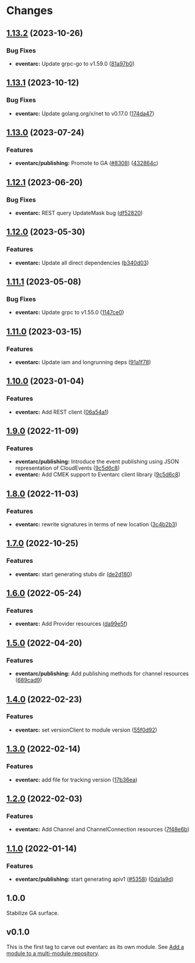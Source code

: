 # Changes

## [1.13.2](https://github.com/googleapis/google-cloud-go/compare/eventarc/v1.13.1...eventarc/v1.13.2) (2023-10-26)


### Bug Fixes

* **eventarc:** Update grpc-go to v1.59.0 ([81a97b0](https://github.com/googleapis/google-cloud-go/commit/81a97b06cb28b25432e4ece595c55a9857e960b7))

## [1.13.1](https://github.com/googleapis/google-cloud-go/compare/eventarc/v1.13.0...eventarc/v1.13.1) (2023-10-12)


### Bug Fixes

* **eventarc:** Update golang.org/x/net to v0.17.0 ([174da47](https://github.com/googleapis/google-cloud-go/commit/174da47254fefb12921bbfc65b7829a453af6f5d))

## [1.13.0](https://github.com/googleapis/google-cloud-go/compare/eventarc/v1.12.1...eventarc/v1.13.0) (2023-07-24)


### Features

* **eventarc/publishing:** Promote to GA ([#8308](https://github.com/googleapis/google-cloud-go/issues/8308)) ([432864c](https://github.com/googleapis/google-cloud-go/commit/432864c7fc0bb551a5017b423bbd5f76c3357dc3))

## [1.12.1](https://github.com/googleapis/google-cloud-go/compare/eventarc/v1.12.0...eventarc/v1.12.1) (2023-06-20)


### Bug Fixes

* **eventarc:** REST query UpdateMask bug ([df52820](https://github.com/googleapis/google-cloud-go/commit/df52820b0e7721954809a8aa8700b93c5662dc9b))

## [1.12.0](https://github.com/googleapis/google-cloud-go/compare/eventarc/v1.11.1...eventarc/v1.12.0) (2023-05-30)


### Features

* **eventarc:** Update all direct dependencies ([b340d03](https://github.com/googleapis/google-cloud-go/commit/b340d030f2b52a4ce48846ce63984b28583abde6))

## [1.11.1](https://github.com/googleapis/google-cloud-go/compare/eventarc/v1.11.0...eventarc/v1.11.1) (2023-05-08)


### Bug Fixes

* **eventarc:** Update grpc to v1.55.0 ([1147ce0](https://github.com/googleapis/google-cloud-go/commit/1147ce02a990276ca4f8ab7a1ab65c14da4450ef))

## [1.11.0](https://github.com/googleapis/google-cloud-go/compare/eventarc/v1.10.0...eventarc/v1.11.0) (2023-03-15)


### Features

* **eventarc:** Update iam and longrunning deps ([91a1f78](https://github.com/googleapis/google-cloud-go/commit/91a1f784a109da70f63b96414bba8a9b4254cddd))

## [1.10.0](https://github.com/googleapis/google-cloud-go/compare/eventarc/v1.9.0...eventarc/v1.10.0) (2023-01-04)


### Features

* **eventarc:** Add REST client ([06a54a1](https://github.com/googleapis/google-cloud-go/commit/06a54a16a5866cce966547c51e203b9e09a25bc0))

## [1.9.0](https://github.com/googleapis/google-cloud-go/compare/eventarc/v1.8.0...eventarc/v1.9.0) (2022-11-09)


### Features

* **eventarc/publishing:** Introduce the event publishing using JSON representation of CloudEvents ([9c5d6c8](https://github.com/googleapis/google-cloud-go/commit/9c5d6c857b9deece4663d37fc6c834fd758b98ca))
* **eventarc:** Add CMEK support to Eventarc client library ([9c5d6c8](https://github.com/googleapis/google-cloud-go/commit/9c5d6c857b9deece4663d37fc6c834fd758b98ca))

## [1.8.0](https://github.com/googleapis/google-cloud-go/compare/eventarc/v1.7.0...eventarc/v1.8.0) (2022-11-03)


### Features

* **eventarc:** rewrite signatures in terms of new location ([3c4b2b3](https://github.com/googleapis/google-cloud-go/commit/3c4b2b34565795537aac1661e6af2442437e34ad))

## [1.7.0](https://github.com/googleapis/google-cloud-go/compare/eventarc/v1.6.0...eventarc/v1.7.0) (2022-10-25)


### Features

* **eventarc:** start generating stubs dir ([de2d180](https://github.com/googleapis/google-cloud-go/commit/de2d18066dc613b72f6f8db93ca60146dabcfdcc))

## [1.6.0](https://github.com/googleapis/google-cloud-go/compare/eventarc/v1.5.0...eventarc/v1.6.0) (2022-05-24)


### Features

* **eventarc:** Add Provider resources ([da99e5f](https://github.com/googleapis/google-cloud-go/commit/da99e5f7905367388d967aab12b4949bb4b250ff))

## [1.5.0](https://github.com/googleapis/google-cloud-go/compare/eventarc/v1.4.0...eventarc/v1.5.0) (2022-04-20)


### Features

* **eventarc/publishing:** Add publishing methods for channel resources ([689cad9](https://github.com/googleapis/google-cloud-go/commit/689cad94fdcf54cebd22aecfcdad4d8b44f58df9))

## [1.4.0](https://github.com/googleapis/google-cloud-go/compare/eventarc/v1.3.0...eventarc/v1.4.0) (2022-02-23)


### Features

* **eventarc:** set versionClient to module version ([55f0d92](https://github.com/googleapis/google-cloud-go/commit/55f0d92bf112f14b024b4ab0076c9875a17423c9))

## [1.3.0](https://github.com/googleapis/google-cloud-go/compare/eventarc/v1.2.0...eventarc/v1.3.0) (2022-02-14)


### Features

* **eventarc:** add file for tracking version ([17b36ea](https://github.com/googleapis/google-cloud-go/commit/17b36ead42a96b1a01105122074e65164357519e))

## [1.2.0](https://www.github.com/googleapis/google-cloud-go/compare/eventarc/v1.1.0...eventarc/v1.2.0) (2022-02-03)


### Features

* **eventarc:** Add Channel and ChannelConnection resources ([7f48e6b](https://www.github.com/googleapis/google-cloud-go/commit/7f48e6b68e59812208ea87b7861fad60169dc63a))

## [1.1.0](https://www.github.com/googleapis/google-cloud-go/compare/eventarc/v1.0.0...eventarc/v1.1.0) (2022-01-14)


### Features

* **eventarc/publishing:** start generating apiv1 ([#5358](https://www.github.com/googleapis/google-cloud-go/issues/5358)) ([0da1a9d](https://www.github.com/googleapis/google-cloud-go/commit/0da1a9d4e2d3dd0fab07c3ed09eaeeb3f9711900))

## 1.0.0

Stabilize GA surface.

## v0.1.0

This is the first tag to carve out eventarc as its own module. See
[Add a module to a multi-module repository](https://github.com/golang/go/wiki/Modules#is-it-possible-to-add-a-module-to-a-multi-module-repository).
